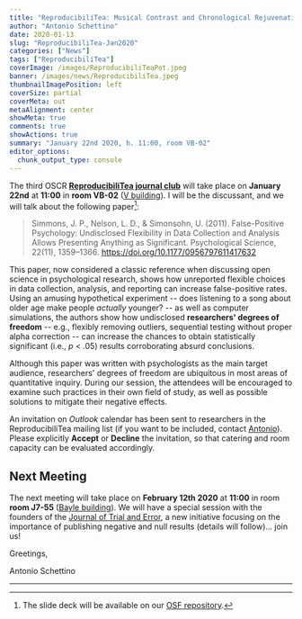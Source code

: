 ```yaml
---
title: "ReproducibiliTea: Musical Contrast and Chronological Rejuvenation"
author: "Antonio Schettino"
date: 2020-01-13
slug: "ReproducibiliTea-Jan2020"
categories: ["News"]
tags: ["ReproducibiliTea"]
coverImage: /images/ReproducibiliTeaPot.jpeg
banner: /images/news/ReproducibiliTea.jpeg
thumbnailImagePosition: left
coverSize: partial
coverMeta: out
metaAlignment: center
showMeta: true
comments: true
showActions: true
summary: "January 22nd 2020, h. 11:00, room VB-02"
editor_options: 
  chunk_output_type: console
---
```


The third OSCR [**ReproducibiliTea journal club**](https://www.openscience-rotterdam.com/2019/10/announcement-reproducibilitea/) will take place on **January 22nd** at **11:00** in **room VB-02** ([V building](https://www.eur.nl/campus/locaties/ruimtes/v-building)). I will be the discussant, and we will talk about the following paper[^1]: 

> Simmons, J. P., Nelson, L. D., & Simonsohn, U. (2011). False-Positive Psychology: Undisclosed Flexibility in Data Collection and Analysis Allows Presenting Anything as Significant. Psychological Science, 22(11), 1359–1366. https://doi.org/10.1177/0956797611417632

This paper, now considered a classic reference when discussing open science in psychological research, shows how unreported flexible choices in data collection, analysis, and reporting can increase false-positive rates. Using an amusing hypothetical experiment -- does listening to a song about older age make people _actually_ younger? -- as well as computer simulations, the authors show how undisclosed **researchers' degrees of freedom** -- e.g., flexibly removing outliers, sequential testing without proper alpha correction -- can increase the chances to obtain statistically significant (i.e., _p_ < .05) results corroborating absurd conclusions.

Although this paper was written with psychologists as the main target audience, researchers' degrees of freedom are ubiquitous in most areas of quantitative inquiry. During our session, the attendees will be encouraged to examine such practices in their own field of study, as well as possible solutions to mitigate their negative effects.

An invitation on _Outlook_ calendar has been sent to researchers in the ReproducibiliTea mailing list (if you want to be included, contact [Antonio](mailto:schettino@eur.nl)). Please explicitly **Accept** or **Decline** the invitation, so that catering and room capacity can be evaluated accordingly.

## Next Meeting

The next meeting will take place on **February 12th 2020** at **11:00** in room **room J7-55** ([Bayle building](https://www.eur.nl/en/campus/locations/spaces/bayle-building)). We will have a special session with the founders of the [Journal of Trial and Error](https://www.jtrialerror.com/), a new initiative focusing on the importance of publishing negative and null results (details will follow)... join us!

Greetings,

Antonio Schettino

***

[^1]: The slide deck will be available on our [OSF repository](https://osf.io/yk9pf/).


